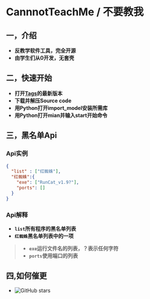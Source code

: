 # CannnotTeachMe / 不要教我

## 一，介绍
* **反教学软件工具，完全开源**
* **由学生们从0开发，无套壳**
## 二，快速开始
* **打开[Tags](https://github.com/Enigma-Soul/CannotTeachMe/releases/latest)的最新版本**
* **下载并解压Source code**
* **用Python打开import_model安装所需库**
* **用Python打开mian并输入start开始命令**
## 三，黑名单Api
### Api实例
```json
{
  "list" : ["红蜘蛛"],
  "红蜘蛛":{
    "exe": ["RunCat_v1.9?"],
    "ports": []
  }
}

```
### Api解释
* **```list```所有程序的黑名单列表**
* **```红蜘蛛```黑名单列表中的一项**
> * **```exe```运行文件名的列表，？表示任何字符**
> * **```ports```使用端口的列表**
## 四,如何催更
* <img alt="GitHub stars" src="https://img.shields.io/github/stars/Enigma-soul/CannotTeachMe?logo=github">

